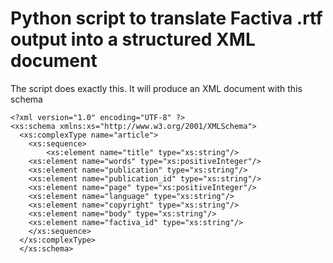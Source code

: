 # Python script to translate Factiva .rtf output into a structured XML document

The script does exactly this. It will produce an XML document with this schema

```
<?xml version="1.0" encoding="UTF-8" ?>
<xs:schema xmlns:xs="http://www.w3.org/2001/XMLSchema">
  <xs:complexType name="article">
    <xs:sequence>
        <xs:element name="title" type="xs:string"/>
	<xs:element name="words" type="xs:positiveInteger"/>
	<xs:element name="publication" type="xs:string"/>
	<xs:element name="publication_id" type="xs:string"/>
	<xs:element name="page" type="xs:positiveInteger"/>
	<xs:element name="language" type="xs:string"/>
	<xs:element name="copyright" type="xs:string"/>
	<xs:element name="body" type="xs:string"/>
	<xs:element name="factiva_id" type="xs:string"/>
    </xs:sequence>
  </xs:complexType> 
  </xs:schema>
  ```
